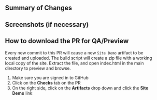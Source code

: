 ## Summary of Changes
<!-- Please provide a summary of changes for this pull request. Simple changes can ignore this template. -->

## Screenshots (if necessary)
<!-- If your PR includes visual changes, images, or is a relatively large PR, screenshots should be included to provide an at-a-glance idea of changes. -->

<!-- DO NOT DELETE THIS -->
## How to download the PR for QA/Preview

Every new commit to this PR will cause a new `Site Demo` artifact to be created and uploaded.
The build script will create a zip file with a working local copy of the site. Extract the file, and open index.html in the main directory to preview and browse. 

1. Make sure you are signed in to GitHub
2. Click on the **Checks** tab on the PR
3. On the right side, click on the **Artifacts** drop down and click the **Site Demo** link